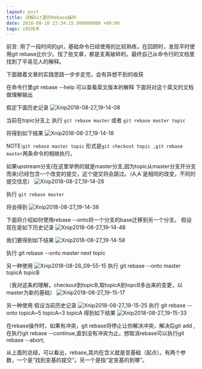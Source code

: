 ```yaml
---
layout: post
title: 详解Git里的Rebase操作
date: 2018-08-10 23:34:15.000000000 +09:00
tags: iOS技术
---
```

前言:
用了一段时间的git，基础命令已经使用的比较熟练，在回顾时，发现平时使用git rebase比价少。找了些文章，都是支离破碎的。最终自己从命令行的文档里找到了平易见人的解释。

下面跟着文章的实践思路一步步走完，会有异想不到的收获

在命令行里git rebase --help 可以查看英文版本的解释
下面将对这个英文的文档做理解输出

假定下面历史记录
![Xnip2018-08-27_19-14-08](http://7nj246.com1.z0.glb.clouddn.com/Xnip2018-08-27_19-14-08.png)

当前在topic分支上
执行 
```git rebase master``` 
或者
 ```git rebase master topic ```
 
将得到如下结果
![Xnip2018-08-27_19-14-18](http://7nj246.com1.z0.glb.clouddn.com/Xnip2018-08-27_19-14-18.png)

NOTE:```git rebase master topic``` 形式是```git checkout topic ,git rebase master```两条命令的相继执行。

如果upstream分支(在这里举例的就是master分支,因为topic从master分支开分支而来)已经包含一个改变的提交，这个提交将会跳过。（A,A`是相同的改变，不同的提交信息）
![Xnip2018-08-27_19-14-28](http://7nj246.com1.z0.glb.clouddn.com/Xnip2018-08-27_19-14-28.png)

执行 ```git rebase master```

将会得到
![Xnip2018-08-27_19-14-36](http://7nj246.com1.z0.glb.clouddn.com/Xnip2018-08-27_19-14-36.png)

下面将介绍如何使用rebase --onto将一个分支的base迁移到另一个分支。
假设现在是如下历史记录
![Xnip2018-08-27_19-14-48](http://7nj246.com1.z0.glb.clouddn.com/Xnip2018-08-27_19-14-48.png)

我们要得到如下结果
![Xnip2018-08-27_19-14-58](http://7nj246.com1.z0.glb.clouddn.com/Xnip2018-08-27_19-14-58.png)

执行 git rebase --onto master next topic 

另一种使用
![Xnip2018-08-28_09-55-15](http://7nj246.com1.z0.glb.clouddn.com/Xnip2018-08-28_09-55-15.png)
执行 git rebase --onto master topicA topicB

（我对这条的理解，checkout到topicB,取topicA到topcB多出来的变更，以master为新的基础）
![Xnip2018-08-27_19-15-17](http://7nj246.com1.z0.glb.clouddn.com/Xnip2018-08-27_19-15-17.png)

另一种使用
假设当前历史记录
![Xnip2018-08-27_19-15-25](http://7nj246.com1.z0.glb.clouddn.com/Xnip2018-08-27_19-15-25.png)
执行 git rebase --onto topicA~5 topicA~3 topicA 
得到如下结果
![Xnip2018-08-27_19-15-33](http://7nj246.com1.z0.glb.clouddn.com/Xnip2018-08-27_19-15-33.png)

在rebase操作时，如果有冲突，git rebase将停止让你解决冲突，解决后git add ,在执行git rebase --continue,直到没有冲突为止。想取消rebase可以执行git rebase --abort;

从上面的总结，可以看出，rebase,其内在含义就是变基础（起点）。有两个参数，一个是”找到变基的提交“。另一个是指“定变基的到哪”。



